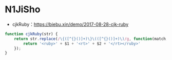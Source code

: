 # N1JiSho

- cjkRuby：https://biebu.xin/demo/2017-08-28-cjk-ruby

```js
function cjkRuby(str) {
    return str.replace(/\{([^{}()]+)\}\(([^{}()]+)\)/g, function(match, $1, $2) {
        return '<ruby>' + $1 + '<rt>' + $2 + '</rt></ruby>'
    });
}
```